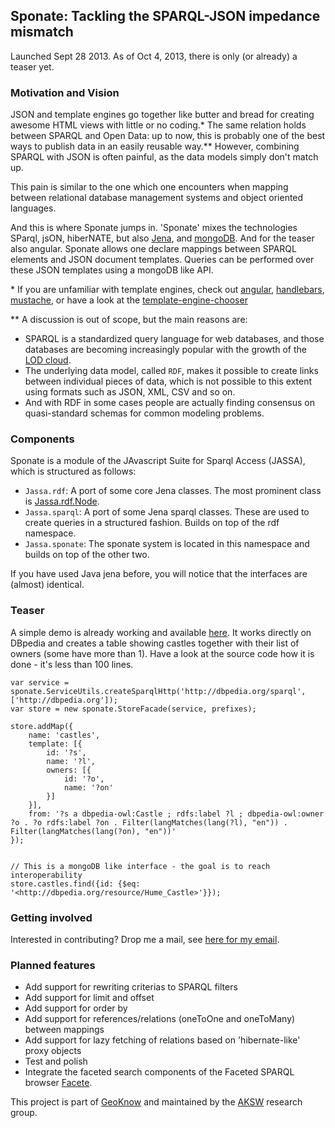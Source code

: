 ## Sponate: Tackling the SPARQL-JSON impedance mismatch

Launched Sept 28 2013. As of Oct 4, 2013, there is only (or already) a teaser yet.

### Motivation and Vision
JSON and template engines go together like butter and bread for creating awesome HTML views with little or no coding.\* 
The same relation holds between SPARQL and Open Data: up to now, this is probably one of the best ways to publish data in an easily reusable way.\*\*
However, combining SPARQL with JSON is often painful, as the data models simply don't match up.

This pain is similar to the one which one encounters when mapping between relational database management systems and object oriented languages.

And this is where Sponate jumps in.
'Sponate' mixes the technologies SParql, jsON, hiberNATE, but also [Jena](http://jena.apache.org/), and [mongoDB](http://docs.mongodb.org). And for the teaser also angular.
Sponate allows one declare mappings between SPARQL elements and JSON document templates. Queries can be performed over these JSON templates using a mongoDB like API.


\* If you are unfamiliar with template engines, check out [angular](http://angularjs.org/),  [handlebars](http://handlebarsjs.com/), [mustache](http://mustache.github.io/), or have a look at the [template-engine-chooser](http://garann.github.io/template-chooser/)

\*\* A discussion is out of scope, but the main reasons are:
* SPARQL is a standardized query language for web databases, and those databases are becoming increasingly popular with the growth of the [LOD cloud](http://lod-cloud.net/).
* The underlying data model, called `RDF`, makes it possible to create links between individual pieces of data, which is not possible to this extent using formats such as JSON, XML, CSV and so on.
* And with RDF in some cases people are actually finding consensus on quasi-standard schemas for common modeling problems.


### Components
Sponate is a module of the JAvascript Suite for Sparql Access (JASSA), which is structured as follows:

* `Jassa.rdf`: A port of some core Jena classes. The most prominent class is [Jassa.rdf.Node](https://github.com/GeoKnow/Sponate/blob/master/jassa-js/src/main/webapp/resources/js/rdf/rdf-core.js).
* `Jassa.sparql`: A port of some Jena sparql classes. These are used to create queries in a structured fashion. Builds on top of the rdf namespace.
* `Jassa.sponate`: The sponate system is located in this namespace and builds on top of the other two.


If you have used Java jena before, you will notice that the interfaces are (almost) identical.


### Teaser
A simple demo is already working and available [here](http://cstadler.aksw.org/jassa/sponate/).
It works directly on DBpedia and creates a table showing castles together with their list of owners (some have more than 1).
Have a look at the source code how it is done - it's less than 100 lines.


    var service = sponate.ServiceUtils.createSparqlHttp('http://dbpedia.org/sparql', ['http://dbpedia.org']);
    var store = new sponate.StoreFacade(service, prefixes);

    store.addMap({
        name: 'castles',
        template: [{
            id: '?s',
            name: '?l',
            owners: [{
                id: '?o',
                name: '?on'
            }]
        }],
        from: '?s a dbpedia-owl:Castle ; rdfs:label ?l ; dbpedia-owl:owner ?o . ?o rdfs:label ?on . Filter(langMatches(lang(?l), "en")) . Filter(langMatches(lang(?on), "en"))'
    });
	

    // This is a mongoDB like interface - the goal is to reach interoperability
    store.castles.find({id: {$eq: '<http://dbpedia.org/resource/Hume_Castle>'}});


### Getting involved
Interested in contributing? Drop me a mail, see [here for my email](http://aksw.org/ClausStadler).

### Planned features
* Add support for rewriting criterias to SPARQL filters
* Add support for limit and offset
* Add support for order by
* Add support for references/relations (oneToOne and oneToMany) between mappings
* Add support for lazy fetching of relations based on 'hibernate-like' proxy objects
* Test and polish
* Integrate the faceted search components of the Faceted SPARQL browser [Facete](https://github.com/GeoKnow/Facete).


This project is part of [GeoKnow](http://geoknow.eu/) and maintained by the [AKSW](http://aksw.org/) research group.


